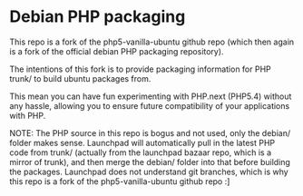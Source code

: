 Debian PHP packaging
====================

This repo is a fork of the php5-vanilla-ubuntu github repo (which then again is
a fork of the official debian PHP packaging repository).

The intentions of this fork is to provide packaging information for PHP trunk/
to build ubuntu packages from.

This mean you can have fun experimenting with PHP.next (PHP5.4) without any
hassle, allowing you to ensure future compatibility of your applications with
PHP.


NOTE: The PHP source in this repo is bogus and not used, only the debian/ folder
makes sense. Launchpad will automatically pull in the latest PHP code from
trunk/ (actually from the launchpad bazaar repo, which is a mirror of trunk),
and then merge the debian/ folder into that before building the packages.
Launchpad does not understand git branches, which is why this repo is a fork of
the php5-vanilla-ubuntu github repo :]


